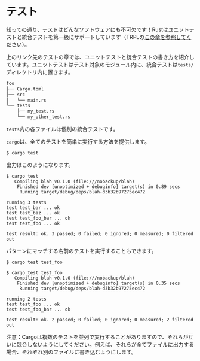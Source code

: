 <!--
# Testing
-->
# テスト

<!--
As we know testing is integral to any piece of software! Rust has first-class
support for unit and integration testing ([see this
chapter](https://doc.rust-lang.org/book/ch11-00-testing.html) in
TRPL).
-->
知っての通り、テストはどんなソフトウェアにも不可欠です！Rustはユニットテストと統合テストを第一級にサポートしています（TRPLの[この章を参照してください](https://doc.rust-lang.org/book/ch11-00-testing.html)）。

<!--
From the testing chapters linked above, we see how to write unit tests and
integration tests. Organizationally, we can place unit tests in the modules they
test and integration tests in their own `tests/` directory:
-->
上のリンク先のテストの章では、ユニットテストと統合テストの書き方を紹介しています。ユニットテストはテスト対象のモジュール内に、統合テストは`tests/`ディレクトリ内に置きます。

```txt
foo
├── Cargo.toml
├── src
│   └── main.rs
└── tests
    ├── my_test.rs
    └── my_other_test.rs
```

<!--
Each file in `tests` is a separate integration test.
-->
`tests`内の各ファイルは個別の統合テストです。

<!--
`cargo` naturally provides an easy way to run all of your tests!
-->
`cargo`は、全てのテストを簡単に実行する方法を提供します。

```shell
$ cargo test
```

<!--
You should see output like this:
-->
出力はこのようになります。

```shell
$ cargo test
   Compiling blah v0.1.0 (file:///nobackup/blah)
    Finished dev [unoptimized + debuginfo] target(s) in 0.89 secs
     Running target/debug/deps/blah-d3b32b97275ec472

running 3 tests
test test_bar ... ok
test test_baz ... ok
test test_foo_bar ... ok
test test_foo ... ok

test result: ok. 3 passed; 0 failed; 0 ignored; 0 measured; 0 filtered out
```

<!--
You can also run tests whose name matches a pattern:
-->
パターンにマッチする名前のテストを実行することもできます。

```shell
$ cargo test test_foo
```

```shell
$ cargo test test_foo
   Compiling blah v0.1.0 (file:///nobackup/blah)
    Finished dev [unoptimized + debuginfo] target(s) in 0.35 secs
     Running target/debug/deps/blah-d3b32b97275ec472

running 2 tests
test test_foo ... ok
test test_foo_bar ... ok

test result: ok. 2 passed; 0 failed; 0 ignored; 0 measured; 2 filtered out
```

<!--
One word of caution: Cargo may run multiple tests concurrently, so make sure
that they don't race with each other. For example, if they all output to a
file, you should make them write to different files.
-->
注意：Cargoは複数のテストを並列で実行することがありますので、それらが互いに競合しないようにしてください。例えば、それらが全てファイルに出力する場合、それぞれ別のファイルに書き込むようにします。
